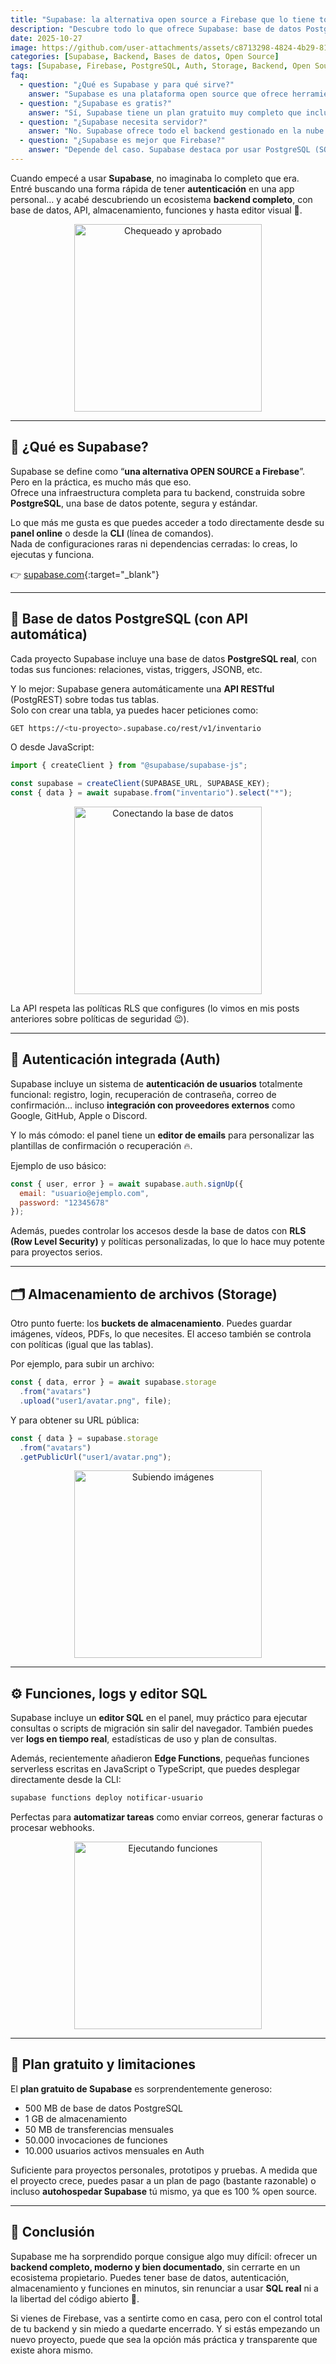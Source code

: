 ```yaml
---
title: "Supabase: la alternativa open source a Firebase que lo tiene todo"
description: "Descubre todo lo que ofrece Supabase: base de datos PostgreSQL, autentificación de usuarios, almacenamiento, funciones, editor SQL y mucho más. Una plataforma open source que sorprende por su potencia y facilidad de uso."
date: 2025-10-27
image: https://github.com/user-attachments/assets/c8713298-4824-4b29-813a-36e1c99063f6
categories: [Supabase, Backend, Bases de datos, Open Source]
tags: [Supabase, Firebase, PostgreSQL, Auth, Storage, Backend, Open Source]
faq:
  - question: "¿Qué es Supabase y para qué sirve?"
    answer: "Supabase es una plataforma open source que ofrece herramientas backend listas para usar: base de datos PostgreSQL, API REST, autenticación de usuarios, almacenamiento de archivos, funciones y más. Es una alternativa gratuita y abierta a Firebase."
  - question: "¿Supabase es gratis?"
    answer: "Sí, Supabase tiene un plan gratuito muy completo que incluye base de datos PostgreSQL, autenticación, almacenamiento y API. Sin embargo, tiene límites en almacenamiento, peticiones y rendimiento. Puedes ampliarlos con planes de pago según tus necesidades."
  - question: "¿Supabase necesita servidor?"
    answer: "No. Supabase ofrece todo el backend gestionado en la nube: base de datos, API, autenticación, almacenamiento y panel de administración. No necesitas configurar un servidor propio, aunque puedes autohospedarlo si prefieres."
  - question: "¿Supabase es mejor que Firebase?"
    answer: "Depende del caso. Supabase destaca por usar PostgreSQL (SQL real, relacional y exportable), ofrecer autenticación open source y no depender de servicios cerrados de Google. Firebase, por su parte, tiene un ecosistema más grande y una capa gratuita más generosa para apps móviles."
---
```


Cuando empecé a usar **Supabase**, no imaginaba lo completo que era.  
Entré buscando una forma rápida de tener **autenticación** en una app personal… y acabé descubriendo un ecosistema **backend completo**, con base de datos, API, almacenamiento, funciones y hasta editor visual 🤯.

<div style="text-align: center;">
  <img src="https://media.giphy.com/media/XR9Dp54ZC4dji/giphy.gif" alt="Chequeado y aprobado" width="300" />
</div>

---

## 🚀 ¿Qué es Supabase?

Supabase se define como “**una alternativa OPEN SOURCE a Firebase**”.  
Pero en la práctica, es mucho más que eso.  
Ofrece una infraestructura completa para tu backend, construida sobre **PostgreSQL**, una base de datos potente, segura y estándar.

Lo que más me gusta es que puedes acceder a todo directamente desde su **panel online** o desde la **CLI** (línea de comandos).  
Nada de configuraciones raras ni dependencias cerradas: lo creas, lo ejecutas y funciona.

👉 [supabase.com](https://supabase.com/){:target="_blank"}

---

## 🧩 Base de datos PostgreSQL (con API automática)

Cada proyecto Supabase incluye una base de datos **PostgreSQL real**, con todas sus funciones: relaciones, vistas, triggers, JSONB, etc.

Y lo mejor: Supabase genera automáticamente una **API RESTful** (PostgREST) sobre todas tus tablas.  
Solo con crear una tabla, ya puedes hacer peticiones como:

```bash
GET https://<tu-proyecto>.supabase.co/rest/v1/inventario
```

O desde JavaScript:

```js
import { createClient } from "@supabase/supabase-js";

const supabase = createClient(SUPABASE_URL, SUPABASE_KEY);
const { data } = await supabase.from("inventario").select("*");
```

<div style="text-align: center;">
  <img src="https://media.giphy.com/media/WvTKJoo9Dudou54YY6/giphy.gif" alt="Conectando la base de datos" width="300" />
</div>

La API respeta las políticas RLS que configures (lo vimos en mis posts anteriores sobre políticas de seguridad 😉).

---

## 🔑 Autenticación integrada (Auth)

Supabase incluye un sistema de **autenticación de usuarios** totalmente funcional: registro, login, recuperación de contraseña, correo de confirmación… incluso **integración con proveedores externos** como Google, GitHub, Apple o Discord.

Y lo más cómodo: el panel tiene un **editor de emails** para personalizar las plantillas de confirmación o recuperación 🔥.

Ejemplo de uso básico:

```js
const { user, error } = await supabase.auth.signUp({
  email: "usuario@ejemplo.com",
  password: "12345678"
});
```

Además, puedes controlar los accesos desde la base de datos con **RLS (Row Level Security)** y políticas personalizadas, lo que lo hace muy potente para proyectos serios.

---

## 🗂️ Almacenamiento de archivos (Storage)

Otro punto fuerte: los **buckets de almacenamiento**.
Puedes guardar imágenes, vídeos, PDFs, lo que necesites.
El acceso también se controla con políticas (igual que las tablas).

Por ejemplo, para subir un archivo:

```js
const { data, error } = await supabase.storage
  .from("avatars")
  .upload("user1/avatar.png", file);
```

Y para obtener su URL pública:

```js
const { data } = supabase.storage
  .from("avatars")
  .getPublicUrl("user1/avatar.png");
```

<div style="text-align: center;">
  <img src="https://media.giphy.com/media/NYTiMpwZ5eqj3l5Zai/giphy.gif" alt="Subiendo imágenes" width="300" />
</div>

---

## ⚙️ Funciones, logs y editor SQL

Supabase incluye un **editor SQL** en el panel, muy práctico para ejecutar consultas o scripts de migración sin salir del navegador.
También puedes ver **logs en tiempo real**, estadísticas de uso y plan de consultas.

Además, recientemente añadieron **Edge Functions**, pequeñas funciones serverless escritas en JavaScript o TypeScript, que puedes desplegar directamente desde la CLI:

```bash
supabase functions deploy notificar-usuario
```

Perfectas para **automatizar tareas** como enviar correos, generar facturas o procesar webhooks.

<div style="text-align: center;">
  <img src="https://media.giphy.com/media/PlLanl8Bzcvr14IfjJ/giphy.gif" alt="Ejecutando funciones" width="300" />
</div>

---

## 💸 Plan gratuito y limitaciones

El **plan gratuito de Supabase** es sorprendentemente generoso:

* 500 MB de base de datos PostgreSQL
* 1 GB de almacenamiento
* 50 MB de transferencias mensuales
* 50.000 invocaciones de funciones
* 10.000 usuarios activos mensuales en Auth

Suficiente para proyectos personales, prototipos y pruebas.
A medida que el proyecto crece, puedes pasar a un plan de pago (bastante razonable) o incluso **autohospedar Supabase** tú mismo, ya que es 100 % open source.

---

## 🧠 Conclusión

Supabase me ha sorprendido porque consigue algo muy difícil: ofrecer un **backend completo, moderno y bien documentado**, sin cerrarte en un ecosistema propietario.
Puedes tener base de datos, autenticación, almacenamiento y funciones en minutos, sin renunciar a usar **SQL real** ni a la libertad del código abierto 🧩.

Si vienes de Firebase, vas a sentirte como en casa, pero con el control total de tu backend y sin miedo a quedarte encerrado.
Y si estás empezando un nuevo proyecto, puede que sea la opción más práctica y transparente que existe ahora mismo.
